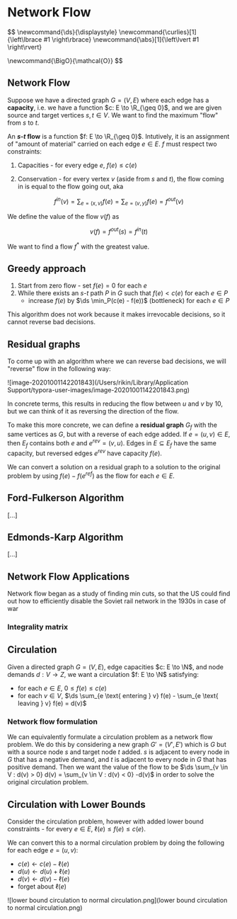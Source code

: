 # Network Flow

$$
\newcommand{\ds}{\displaystyle}
\newcommand{\curlies}[1]{\left\lbrace #1 \right\rbrace}
\newcommand{\abs}[1]{\left\lvert #1 \right\rvert}

\newcommand{\BigO}{\mathcal{O}}
$$

## Network Flow

Suppose we have a directed graph $G = (V, E)$ where each edge has a **capacity**, i.e. we have a function $c: E \to \R_{\geq 0}$, and we are given source and target vertices $s, t \in V$. We want to find the maximum "flow" from $s$ to $t$.

An **$s$-$t$ flow** is a function $f: E \to \R_{\geq 0}$. Intutively, it is an assignment of "amount of material" carried on each edge $e \in E$. $f$ must respect two constraints:

1. Capacities - for every edge $e$, $f(e) \leq c(e)$

2. Conservation - for every vertex $v$ (aside from $s$ and $t$), the flow coming in is equal to the flow going out, aka

$$
f^{in}(v) = \sum_{e=(x,v)} f(e) = \sum_{e=(v,y)} f(e) = f^{out}(v)
$$

We define the value of the flow $v(f)$ as 

$$
v(f) = f^{out}(s) = f^{in}(t)
$$

We want to find a flow $f^*$ with the greatest value.

## Greedy approach

1. Start from zero flow - set $f(e) = 0$ for each $e$
2. While there exists an $s$-$t$ path $P$ in $G$ such that $f(e) < c(e)$ for each $e \in P$
   - increase $f(e)$ by $\ds \min_P(c(e) - f(e))$ (bottleneck) for each $e \in P$

This algorithm does not work because it makes irrevocable decisions, so it cannot reverse bad decisions.

## Residual graphs

To come up with an algorithm where we can reverse bad decisions, we will "reverse" flow in the following way:

![image-20201001142201843](/Users/rikin/Library/Application Support/typora-user-images/image-20201001142201843.png)

In concrete terms, this results in reducing the flow between $u$ and $v$ by $10$, but we can think of it as reversing the direction of the flow.

To make this more concrete, we can define a **residual graph** $G_f$ with the same vertices as $G$, but with a reverse of each edge added. If $e = (u, v) \in E$, then $E_f$ contains both $e$ and $e^{rev} = (v, u)$. Edges in $E \subseteq E_f$ have the same capacity, but reversed edges $e^{rev}$ have capacity $f(e)$.

We can convert a solution on a residual graph to a solution to the original problem by using $f(e) - f(e^{ref})$ as the flow for each $e \in E$.

## Ford-Fulkerson Algorithm

[...]

## Edmonds-Karp Algorithm

[...]

## Network Flow Applications

Network flow began as a study of finding min cuts, so that the US could find out how to efficiently disable the Soviet rail network in the 1930s in case of war

### Integrality matrix

## Circulation

Given a directed graph $G = (V, E)$, edge capacities $c: E \to \N$, and node demands $d: V \to Z$, we want a circulation $f: E \to \N$ satisfying:

- for each $e \in E$, $0 \leq f(e) \leq c(e)$
- for each $v \in V$, $\ds \sum_{e \text{ entering } v} f(e) - \sum_{e \text{ leaving } v} f(e) = d(v)$

### Network flow formulation

We can equivalently formulate a circulation problem as a network flow problem. We do this by considering a new graph $G' = (V', E')$ which is $G$ but with a source node $s$ and target node $t$ added. $s$ is adjacent to every node in $G$ that has a negative demand, and $t$ is adjacent to every node in $G$ that has positive demand. Then we want the value of the flow to be $\ds \sum_{v \in V : d(v) > 0} d(v) = \sum_{v \in V : d(v) < 0} -d(v)$ in order to solve the original circulation problem.

## Circulation with Lower Bounds

Consider the circulation problem, however with added lower bound constraints - for every $e \in E$, $\ell(e) \leq f(e) \leq c(e)$.

We can convert this to a normal circulation problem by doing the following for each edge $e = (u, v)$:

- $c(e) \gets c(e) - \ell(e)$
- $d(u) \gets d(u) + \ell(e)$
- $d(v) \gets d(v) - \ell(e)$
- forget about $\ell(e)$

![lower bound circulation to normal circulation.png](lower bound circulation to normal circulation.png)

